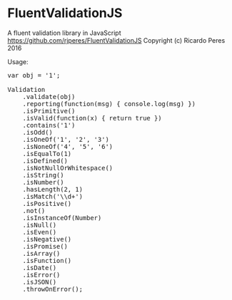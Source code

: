 # FluentValidationJS
A fluent validation library in JavaScript
https://github.com/rjperes/FluentValidationJS
Copyright (c) Ricardo Peres 2016

Usage:

<pre>
var obj = '1';

Validation
	.validate(obj)
	.reporting(function(msg) { console.log(msg) })
	.isPrimitive()
	.isValid(function(x) { return true })
	.contains('1')
	.isOdd()
	.isOneOf('1', '2', '3')
	.isNoneOf('4', '5', '6')
	.isEqualTo(1)
	.isDefined()
	.isNotNullOrWhitespace()
	.isString()
	.isNumber()
	.hasLength(2, 1)
	.isMatch('\\d+')
	.isPositive()
	.not()
	.isInstanceOf(Number)
	.isNull()
	.isEven()
	.isNegative()
	.isPromise()
	.isArray()
	.isFunction()
	.isDate()
	.isError()
	.isJSON()
	.throwOnError();
</pre>